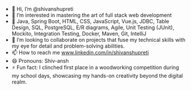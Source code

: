 - 👋 Hi, I’m @shivanshupreti
- 👀 I’m interested in mastering the art of full stack web development
- 🌱 Java, Spring Boot, HTML, CSS, JavaScript, Vue.js, JDBC, Table Design, SQL, PostgreSQL, E/R diagrams, Agile, Unit Testing (JUnit), Mockito, Integration Testing, Docker, Maven, Git, IntelliJ
- 💞️ I’m looking to collaborate on projects that fuse my technical skills with my eye for detail and problem-solving abilities.
- 📫 How to reach me www.linkedin.com/in/shivanshupreti
- 😄 Pronouns: Shiv-ansh
- ⚡ Fun fact: I clinched first place in a woodworking competition during my school days, showcasing my hands-on creativity beyond the digital realm.

<!---
shivanshupreti/shivanshupreti is a ✨ special ✨ repository because its `README.md` (this file) appears on your GitHub profile.
You can click the Preview link to take a look at your changes.
--->
